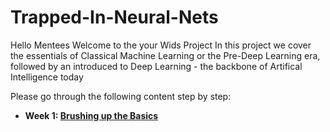 # Trapped-In-Neural-Nets

Hello Mentees
Welcome to the your Wids Project
In this project we cover the essentials of Classical Machine Learning or the Pre-Deep Learning era, followed by an  introduced to Deep Learning - the backbone of Artifical Intelligence today

Please go through the following content step by step:
* **Week 1: [Brushing up the Basics](https://github.com/AnonymousAgarwal/Trapped-In-Neural-Nets/tree/main/Week%201)**

